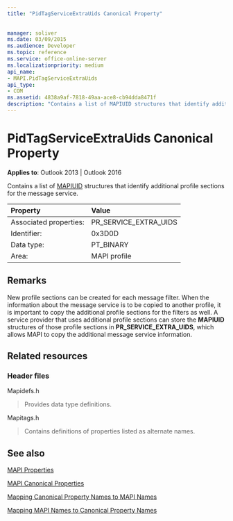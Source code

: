 ```yaml
---
title: "PidTagServiceExtraUids Canonical Property"
 
 
manager: soliver
ms.date: 03/09/2015
ms.audience: Developer
ms.topic: reference
ms.service: office-online-server
ms.localizationpriority: medium
api_name:
- MAPI.PidTagServiceExtraUids
api_type:
- COM
ms.assetid: 4838a9af-7818-49aa-ace8-cb94dda8471f
description: "Contains a list of MAPIUID structures that identify additional profile sections for the message service."
---
```


# PidTagServiceExtraUids Canonical Property

  
  
**Applies to**: Outlook 2013 | Outlook 2016 
  
Contains a list of [MAPIUID](mapiuid.md) structures that identify additional profile sections for the message service. 
  
|Property |Value |
|:-----|:-----|
|Associated properties:  <br/> |PR_SERVICE_EXTRA_UIDS  <br/> |
|Identifier:  <br/> |0x3D0D  <br/> |
|Data type:  <br/> |PT_BINARY  <br/> |
|Area:  <br/> |MAPI profile  <br/> |
   
## Remarks

New profile sections can be created for each message filter. When the information about the message service is to be copied to another profile, it is important to copy the additional profile sections for the filters as well. A service provider that uses additional profile sections can store the **MAPIUID** structures of those profile sections in **PR_SERVICE_EXTRA_UIDS**, which allows MAPI to copy the additional message service information.
  
## Related resources

### Header files

Mapidefs.h
  
> Provides data type definitions.
    
Mapitags.h
  
> Contains definitions of properties listed as alternate names.
    
## See also



[MAPI Properties](mapi-properties.md)
  
[MAPI Canonical Properties](mapi-canonical-properties.md)
  
[Mapping Canonical Property Names to MAPI Names](mapping-canonical-property-names-to-mapi-names.md)
  
[Mapping MAPI Names to Canonical Property Names](mapping-mapi-names-to-canonical-property-names.md)

